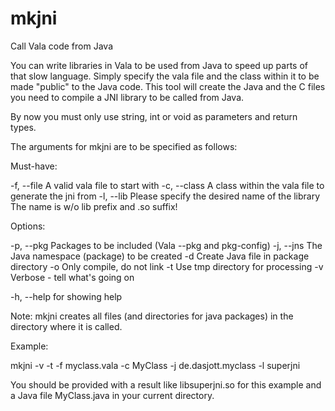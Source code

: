 mkjni
=====

Call Vala code from Java

You can write libraries in Vala to be used from Java to speed up parts of that slow language.
Simply specify the vala file and the class within it to be made "public" to the Java code.
This tool will create the Java and the C files you need to compile a JNI library to be called from Java.

By now you must only use string, int or void as parameters and return types.

The arguments for mkjni are to be specified as follows:

Must-have:

-f, --file <vala file>    A valid vala file to start with
-c, --class <class name>  A class within the vala file to generate the jni from
-l, --lib <lib name>      Please specify the desired name of the library
                          The name is w/o lib prefix and .so suffix!


Options:

-p, --pkg <package>       Packages to be included (Vala --pkg and pkg-config)
-j, --jns <package>       The Java namespace (package) to be created
-d                        Create Java file in package directory
-o                        Only compile, do not link
-t                        Use tmp directory for processing
-v                        Verbose - tell what's going on

-h, --help                for showing help


Note: mkjni creates all files (and directories for java packages) in the directory where it is called.

Example:

  mkjni -v -t -f myclass.vala -c MyClass -j de.dasjott.myclass -l superjni

You should be provided with a result like libsuperjni.so for this example and a Java file MyClass.java in your current directory.
